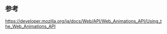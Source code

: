 ## 参考

<a href="https://developer.mozilla.org/ja/docs/Web/API/Web_Animations_API/Using_the_Web_Animations_API" target="_blank">https://developer.mozilla.org/ja/docs/Web/API/Web_Animations_API/Using_the_Web_Animations_API</a>
